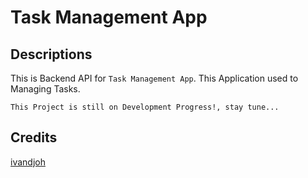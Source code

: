 # Task Management App

## Descriptions

This is Backend API for `Task Management App`.
This Application used to Managing Tasks.

`This Project is still on Development Progress!, stay tune...`

## Credits

[ivandjoh](https://linkedin.com/en/ivandjoh)
